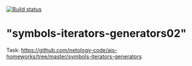 [![Build status](https://ci.appveyor.com/api/projects/status/qssx3eyy4odhd7ey?svg=true)](https://ci.appveyor.com/project/anikolaevski/symbols-iterators-generators02)

"symbols-iterators-generators02" 
==================================
Task: https://github.com/netology-code/ajs-homeworks/tree/master/symbols-iterators-generators
